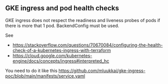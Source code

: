 ## GKE ingress and pod health checks

GKE ingress does not respect the readiness and liveness probes of pods if there is more that 1 pod. BackendConfig must be used.

See 
- https://stackoverflow.com/questions/70670084/configuring-the-health-check-of-a-kubernetes-ingress-with-terraform
- https://cloud.google.com/kubernetes-engine/docs/concepts/ingress#interpreted_hc

You need to do it like this https://github.com/mluukkai/gke-ingress-poc/blob/main/manifests/service.yaml